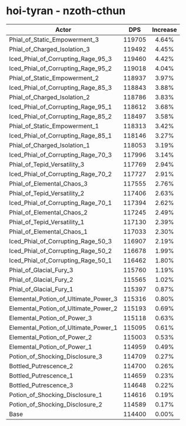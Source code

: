 # hoi-tyran - nzoth-cthun
| Actor | DPS | Increase |
|---|:---:|:---:|
|Phial_of_Static_Empowerment_3|119705|4.64%|
|Phial_of_Charged_Isolation_3|119492|4.45%|
|Iced_Phial_of_Corrupting_Rage_95_3|119460|4.42%|
|Iced_Phial_of_Corrupting_Rage_95_2|119018|4.04%|
|Phial_of_Static_Empowerment_2|118937|3.97%|
|Iced_Phial_of_Corrupting_Rage_85_3|118843|3.88%|
|Phial_of_Charged_Isolation_2|118786|3.83%|
|Iced_Phial_of_Corrupting_Rage_95_1|118612|3.68%|
|Iced_Phial_of_Corrupting_Rage_85_2|118497|3.58%|
|Phial_of_Static_Empowerment_1|118313|3.42%|
|Iced_Phial_of_Corrupting_Rage_85_1|118146|3.27%|
|Phial_of_Charged_Isolation_1|118053|3.19%|
|Iced_Phial_of_Corrupting_Rage_70_3|117996|3.14%|
|Phial_of_Tepid_Versatility_3|117769|2.94%|
|Iced_Phial_of_Corrupting_Rage_70_2|117727|2.91%|
|Phial_of_Elemental_Chaos_3|117555|2.76%|
|Phial_of_Tepid_Versatility_2|117406|2.63%|
|Iced_Phial_of_Corrupting_Rage_70_1|117394|2.62%|
|Phial_of_Elemental_Chaos_2|117245|2.49%|
|Phial_of_Tepid_Versatility_1|117130|2.39%|
|Phial_of_Elemental_Chaos_1|117033|2.30%|
|Iced_Phial_of_Corrupting_Rage_50_3|116907|2.19%|
|Iced_Phial_of_Corrupting_Rage_50_2|116678|1.99%|
|Iced_Phial_of_Corrupting_Rage_50_1|116462|1.80%|
|Phial_of_Glacial_Fury_3|115760|1.19%|
|Phial_of_Glacial_Fury_2|115565|1.02%|
|Phial_of_Glacial_Fury_1|115397|0.87%|
|Elemental_Potion_of_Ultimate_Power_3|115316|0.80%|
|Elemental_Potion_of_Ultimate_Power_2|115193|0.69%|
|Elemental_Potion_of_Power_3|115118|0.63%|
|Elemental_Potion_of_Ultimate_Power_1|115095|0.61%|
|Elemental_Potion_of_Power_2|115003|0.53%|
|Elemental_Potion_of_Power_1|114959|0.49%|
|Potion_of_Shocking_Disclosure_3|114709|0.27%|
|Bottled_Putrescence_2|114700|0.26%|
|Bottled_Putrescence_1|114659|0.23%|
|Bottled_Putrescence_3|114648|0.22%|
|Potion_of_Shocking_Disclosure_1|114616|0.19%|
|Potion_of_Shocking_Disclosure_2|114589|0.17%|
|Base|114400|0.00%|
